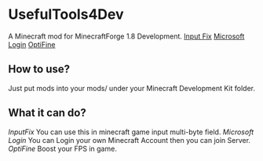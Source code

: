 # UsefulTools4Dev
A Minecraft mod for MinecraftForge 1.8 Development.
[Input Fix](https://github.com/zlainsama/InputFix)
[Microsoft Login](https://github.com/covers1624/DevLogin)
[OptiFine](https://github.com/OpenCubicChunks/OptiFineDevTweaker)

## How to use?
Just put mods into your mods/ under your Minecraft Development Kit folder.

## What it can do?
*InputFix* You can use this in minecraft game input multi-byte field.
*Microsoft Login* You can Login your own Minecraft Account then you can join Server.
*OptiFine* Boost your FPS in game.
